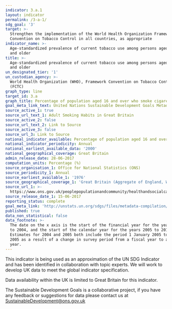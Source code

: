 ```yaml
---
indicator: 3.a.1
layout: indicator
permalink: /3-a-1/
sdg_goal: '3'
target: >-
  Strengthen the implementation of the World Health Organization Framework
  Convention on Tobacco Control in all countries, as appropriate
indicator_name: >-
  Age-standardized prevalence of current tobacco use among persons aged 15 years
  and older
title: >-
  Age-standardized prevalence of current tobacco use among persons aged 15 years
  and older
un_designated_tier: '1'
un_custodian_agency: >-
  World Health Organization (WHO), Framework Convention on Tobacco Control
  (FCTC)
graph_type: line
target_id: 3.a
graph_title: Percentage of population aged 16 and over who smoke cigarettes
goal_meta_link_text: United Nations Sustainable Development Goals Metadata (pdf 865kB)
source_active_1: true
source_url_text_1: Adult Smoking Habits in Great Britain
source_active_2: false
source_url_text_2: Link to Source
source_active_3: false
source_url_3: Link to Source
national_indicator_available: Percentage of population aged 16 and over who smoke cigarettes
national_indicator_periodicity: Annual
national_earliest_available_data: '2000'
national_geographical_coverage: Great Britain
admin_release_date: 28-06-2017
computation_units: Percentage (%)
source_organisation_1: Office for National Statistics (ONS)
source_periodicity_1: Annual
source_earliest_available_1: '1976'
source_geographical_coverage_1: 'Great Britain (Aggregate of England, Wales, and Scotland)'
source_url_1: >-
  https://www.ons.gov.uk/peoplepopulationandcommunity/healthandsocialcare/drugusealcoholandsmoking/datasets/adultsmokinghabitsingreatbritain
source_release_date_1: 15-06-2017
reporting_status: complete
goal_meta_link: 'http://unstats.un.org/sdgs/files/metadata-compilation/Metadata-Goal-3.pdf'
published: true
data_non_statistical: false
data_footnote: >-
  The date on the x axis is the start of the financial year for the years 2000
  to 2004, and the start of the calendar year for the years 2005 to 2015.
  Estimates for 2004 and 2005 both include the period 1 January 2005 to 31 March
  2005 as a result of a change in survey period from a fiscal year to a calendar
  year.
---
```

This indicator is being used as an approximation of the UN SDG Indicator and has been identified in collaboration with topic experts. We will work to develop UK data to meet the global indicator specification.

Data availability within the UK is limited to Great Britain for this indicator.

The Sustainable Development Goals is a collaborative project, if you have any feedback or suggestions for data please contact us at <SustainableDevelopment@ons.gov.uk>
